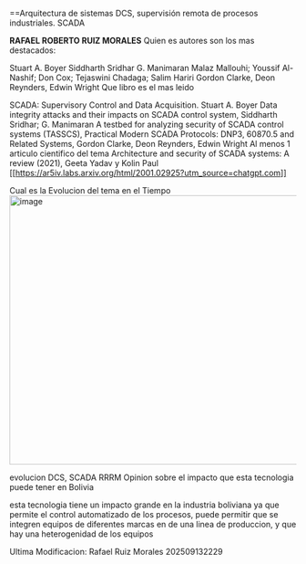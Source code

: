 ==Arquitectura de sistemas DCS, supervisión remota de procesos industriales. SCADA


**RAFAEL ROBERTO RUIZ MORALES**
Quien es autores son los mas destacados:

Stuart A. Boyer
Siddharth Sridhar
G. Manimaran
Malaz Mallouhi; Youssif Al-Nashif; Don Cox; Tejaswini Chadaga; Salim Hariri
Gordon Clarke, Deon Reynders, Edwin Wright
Que libro es el mas leido

SCADA: Supervisory Control and Data Acquisition. Stuart A. Boyer
Data integrity attacks and their impacts on SCADA control system, Siddharth Sridhar; G. Manimaran
A testbed for analyzing security of SCADA control systems (TASSCS),
Practical Modern SCADA Protocols: DNP3, 60870.5 and Related Systems, Gordon Clarke, Deon Reynders, Edwin Wright
Al menos 1 articulo cientifico del tema Architecture and security of SCADA systems: A review (2021), Geeta Yadav y Kolin Paul [[https://ar5iv.labs.arxiv.org/html/2001.02925?utm_source=chatgpt.com]]

Cual es la Evolucion del tema en el Tiempo
<img width="1127" height="472" alt="image" src="https://github.com/user-attachments/assets/b88350a5-94d2-4a53-9ec5-772f848a3c27" />


evolucion DCS, SCADA RRRM
Opinion sobre el impacto que esta tecnologia puede tener en Bolivia

esta tecnologia tiene un impacto grande en la industria boliviana ya que permite el control automatizado de los procesos, puede permitir que se integren equipos de diferentes marcas en de una linea de produccion, y que hay una heterogenidad de los equipos

Ultima Modificacion: Rafael Ruiz Morales 202509132229

